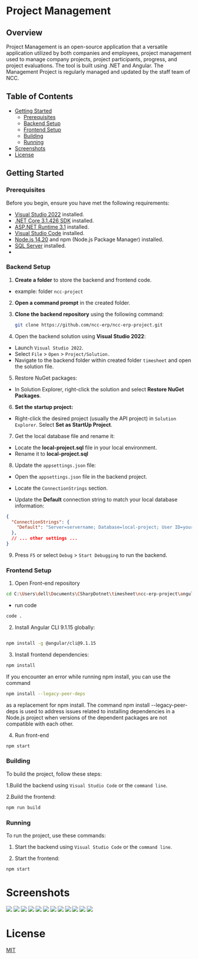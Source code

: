 # Project Management

## Overview
Project Management is an open-source application that a versatile application utilized by both companies and employees, project management used to manage company projects, project participants, progress, and project evaluations. The tool is built using .NET and Angular. The Management Project is regularly managed and updated by the staff team of NCC.
 
## Table of Contents

- [Getting Started](#getting-started)
  - [Prerequisites](#prerequisites)
  - [Backend Setup](#backend-setup)
  - [Frontend Setup](#frontend-setup)
  - [Building](#building)
  - [Running](#running)
- [Screenshots](#video-tutorial)
- [License](#license)

## Getting Started

### Prerequisites

Before you begin, ensure you have met the following requirements:

- [Visual Studio 2022](https://visualstudio.microsoft.com/) installed.
- [.NET Core 3.1.426 SDK](https://dotnet.microsoft.com/en-us/download/dotnet/3.1) installed.
- [ASP.NET Runtime 3.1](https://dotnet.microsoft.com/en-us/download/dotnet/3.1) installed.
- [Visual Studio Code](https://code.visualstudio.com/) installed.
- [Node.js 14.20](https://nodejs.org/en/blog/release/v14.20.0) and npm (Node.js Package Manager) installed.
- [SQL Server](https://www.microsoft.com/en-in/sql-server/sql-server-downloads) installed.
- <List any other prerequisites>

### Backend Setup

1. **Create a folder** to store the backend and frontend code.
- example:  folder `ncc-project`

2. **Open a command prompt** in the created folder.

3. **Clone the backend repository** using the following command:

   ```bash
   git clone https://github.com/ncc-erp/ncc-erp-project.git
   
4. Open the backend solution using **Visual Studio 2022**:

- Launch `Visual Studio 2022`.
- Select `File` > `Open` > `Project/Solution.`
- Navigate to the backend folder within created folder `timesheet` and open the solution file.
5. Restore NuGet packages:

- In Solution Explorer, right-click the solution and select **Restore NuGet Packages**.
6. **Set the startup project:**

- Right-click the desired project (usually the API project) in `Solution Explorer`.
Select **Set as StartUp Project**.

7. Get the local database file and rename it:

- Locate the **local-project.sql** file in your local environment.
- Rename it to **local-project.sql**
8. Update the `appsettings.json` file:

- Open the `appsettings.json` file in the backend project.

- Locate the `ConnectionStrings` section.

- Update the **Default** connection string to match your local database information:



```json
{
  "ConnectionStrings": {
    "Default": "Server=servername; Database=local-project; User ID=yourUserId;Password=yourPassword;"
  },
  // ... other settings ...
}
```

9. Press `F5` or select `Debug` > `Start Debugging` to run the backend.

### Frontend Setup
1. Open Front-end repository
```bash
cd C:\Users\dell\Documents\CSharpDotnet\timesheet\ncc-erp-project\angular
```
- run code
```bash
code .
```

2. Install Angular CLI 9.1.15 globally:

```bash

npm install -g @angular/cli@9.1.15

```
3. Install frontend dependencies:
```bash
npm install
```

If you encounter an error while running npm install, you can use the command 
```bash 
npm install --legacy-peer-deps 
```

as a replacement for npm install.
The command npm install --legacy-peer-deps is used to address issues related to installing dependencies in a Node.js project when versions of the dependent packages are not compatible with each other. 

4. Run front-end
```bash
npm start
```

### Building
To build the project, follow these steps:

1.Build the backend using `Visual Studio Code` or the `command line`.

2.Build the frontend:

```bash
npm run build
```
### Running
To run the project, use these commands:

1. Start the backend using `Visual Studio Code` or the `command line`.

2. Start the frontend:

```bash
npm start
```
# Screenshots

<img src="_screenshots/Client.png"  />
<img src="_screenshots/ClientCreate.png"  />
<img src="_screenshots/EditClient.png"  />
<img src="_screenshots/OutsourcingProject.png"  />
<img src="_screenshots/OutsourcingProjectDetail.png"  />
<img src="_screenshots/TrainingProjects.png"  />
<img src="_screenshots/TrainingProjectsDetail.png"  />
<img src="_screenshots/ProductProject.png"  />
<img src="_screenshots/CreateProductProject.png"  />
<img src="_screenshots/ProductProjectDetails.png"  />
<img src="_screenshots/WeeklyReports.png"  />
<img src="_screenshots/WeeklyReportsDetail.png"  />

# License
[MIT](https://github.com/ncc-erp/ncc-erp-project/blob/dev/LICENSE)

